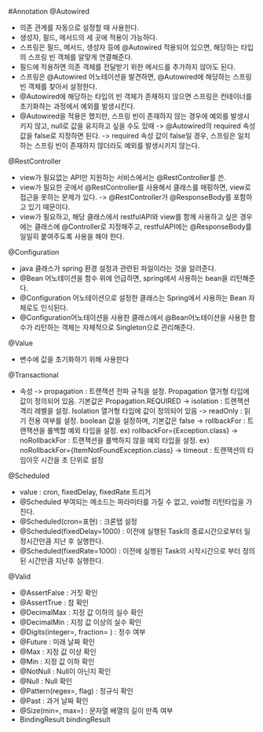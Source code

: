 #Annotation
@Autowired
- 의존 관계를 자동으로 설정할 때 사용한다.
- 생성자, 필드, 메서드의 세 곳에 적용이 가능하다.
- 스프링은 필드, 메서드, 생성자 등에 @Autowired 적용되어 있으면, 해당하는 타입의 스프링 빈 객체를 알맞게 연결해준다.
- 필드에 적용하면 의존 객체를 전달받기 위한 메서드를 추가하지 않아도 된다. 
- 스프링은 @Autowired 어노테이션을 발견하면, @Autowired에 해당하는 스프링 빈 객체를 찾아서 설정한다. 
- @Autowired에 해당하는 타입의 빈 객체가 존재하지 않으면 스프링은 컨테이너를 초기화하는 과정에서 예외를 발생시킨다.
- @Autowired을 적용은 했지만, 스프링 빈이 존재하지 않는 경우에 예외를 발생시키지 않고, null로 값을 유지하고 싶을 수도 있때
  -> @Autowired의 required 속성 값을 false로 지정하면 된다. 
  -> required 속성 값이 false일 경우, 스프링은 일치하는 스프링 빈이 존재하지 않더라도 예외를 발생시키지 않는다.

@RestController  
- view가 필요없는 API만 지원하는 서비스에서는 @RestController를 쓴.
- view가 필요한 곳에서 @RestController를 사용해서 클래스를 매핑하면, view로 접근을 못하는 문제가 있다.
  -> @RestController가 @ResponseBody를 포함하고 있기 때문이다.
- view가 필요하고, 해당 클래스에서 restfulAPI와 view를 함께 사용하고 싶은 경우에는 클래스에 @Controller로 지정해주고,
  restfulAPI에는 @ResponseBody를 일일히 붙여주도록 사용을 해야 한다.

@Configuration
- java 클래스가 spring 환경 설정과 관련된 파일이라는 것을 알려준다.
- @Bean 어노테이션을 함수 위에 언급하면, spring에서 사용하는 bean을 리턴해준다.
- @Configuration 어노테이션으로 설정한 클래스는 Spring에서 사용하는 Bean 자체로도 인식된다.
- @Configuration어노테이션을 사용한 클래스에서 @Bean어노테이션을 사용한 함수가 리턴하는 객체는 자체적으로 Singleton으로 관리해준다.

@Value
- 변수에 값을 초기화하기 위해 사용한다

@Transactional
- 속성
  -> propagation : 트랜잭션 전파 규칙을 설정. Propagation 열거형 타입에 값이 정의되어 있음. 기본값은 Propagation.REQUIRED
  -> isolation : 트랜잭션 격리 레벨을 설정. Isolation 열거형 타입에 값이 정의되어 있음
  -> readOnly : 읽기 전용 여부를 설정. boolean 값을 설정하며, 기본값은 false
  -> rollbackFor : 트랜잭션을 롤백할 예외 타입을 설정. ex) rollbackFor={Exception.class}
  -> noRollbackFor : 트랜잭션을 롤백하지 않을 예외 타입을 설정. ex) noRollbackFor={ItemNotFoundException.class}
  -> timeout : 트랜잭션의 타임아웃 시간을 초 단위로 설정
  
@Scheduled
- value : cron, fixedDelay, fixedRate 트리거
- @Scheduled 부여되는 메소드는 파라미터를 가질 수 없고, void형 리턴타입을 가진다.
- @Scheduled(cron=표현) : 크론탭 설정
- @Scheduled(fixedDelay=1000) : 이전에 실행된 Task의 종료시간으로부터 일정시간만큼 지난 후 실행한다.
- @Scheduled(fixedRate=1000) : 이전에 실행된 Task의 시작시간으로 부터 정의된 시간만큼 지난후 실행한다.

@Valid
- @AssertFalse :  거짓 확인
- @AssertTrue : 참 확인
- @DecimalMax : 지정 값 이하의 실수 확인
- @DecimalMin : 지정 값 이상의 실수 확인
- @Digits(integer=, fraction= ) : 정수 여부
- @Future : 미래 날짜 확인
- @Max : 지정 값 이상 확인
- @Min :  지정 값 이하 확인
- @NotNull : Null이 아닌지 확인
- @Null : Null 확인
- @Pattern(regex=, flag) : 정규식 확인
- @Past : 과거 날짜 확인
- @Size(min=, max=) : 문자열 배열의 길이 만족 여부
- BindingResult bindingResult
